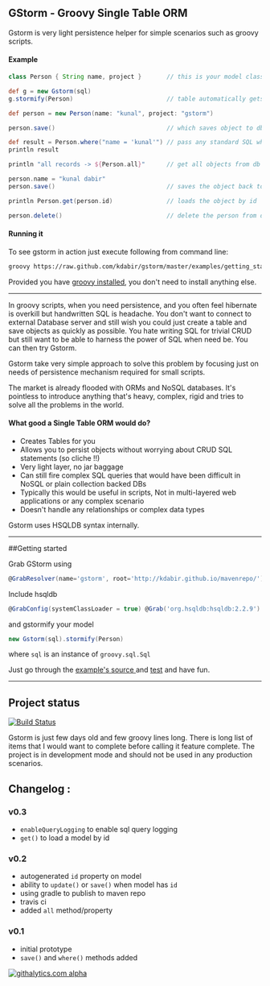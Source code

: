 GStorm - Groovy Single Table ORM
---
Gstorm is very light persistence helper for simple scenarios such as groovy scripts.

#### Example
```groovy
class Person { String name, project }       // this is your model class

def g = new Gstorm(sql)
g.stormify(Person)                          // table automatically gets created for this class

def person = new Person(name: "kunal", project: "gstorm")

person.save()                               // which saves object to db

def result = Person.where("name = 'kunal'") // pass any standard SQL where clause
println result

println "all records -> ${Person.all}"      // get all objects from db

person.name = "kunal dabir"
person.save()                               // saves the object back to db

println Person.get(person.id)               // loads the object by id

person.delete()                             // delete the person from db

```

#### Running it
To see gstorm in action just execute following from command line:

```bash
groovy https://raw.github.com/kdabir/gstorm/master/examples/getting_started.groovy
``` 

Provided you have [groovy installed](http://groovy.codehaus.org/Installing+Groovy), you don't need to install
anything else.

----

In groovy scripts, when you need persistence, and you often feel hibernate is overkill but handwritten SQL is headache.
You don't want to connect to external Database server and still wish you could just create a table and save objects as
quickly as possible. You hate writing SQL for trivial CRUD but still want to be able to harness the power of SQL when
need be. You can then try Gstorm.

Gstorm take very simple approach to solve this problem by focusing just on needs of persistence mechanism required for
small scripts.

The market is already flooded with ORMs and NoSQL databases. It's pointless to introduce anything that's heavy, complex,
rigid and tries to solve all the problems in the world.

#### What good a Single Table ORM would do? 

- Creates Tables for you
- Allows you to persist objects without worrying about CRUD SQL statements (so cliche !!)
- Very light layer, no jar baggage
- Can still fire complex SQL queries that would have been difficult in NoSQL or plain collection backed DBs
- Typically this would be useful in scripts, Not in multi-layered web applications or any complex scenario
- Doesn't handle any relationships or complex data types

Gstorm uses HSQLDB syntax internally.

---

##Getting started

Grab GStorm using 
```groovy
@GrabResolver(name='gstorm', root='http://kdabir.github.io/mavenrepo/') @Grab('gstorm:gstorm:0.3')
```

Include hsqldb
```groovy
@GrabConfig(systemClassLoader = true) @Grab('org.hsqldb:hsqldb:2.2.9')
```

and gstormify your model

```groovy
new Gstorm(sql).stormify(Person) 
```

where `sql` is an instance of `groovy.sql.Sql`

Just go through the [example's source ](examples/getting_started.groovy) and [test](test/gstorm/GstormTest.groovy) and have fun.

---

## Project status

[![Build Status](https://travis-ci.org/kdabir/gstorm.png)](https://travis-ci.org/kdabir/gstorm)


Gstorm is just few days old and few groovy lines long. There is long list of items that I would want to complete before calling it feature complete. The project is in development mode and should not be used in any production scenarios.

## Changelog :

### v0.3
 - `enableQueryLogging` to enable sql query logging
 - `get()` to load a model by id

### v0.2
 - autogenerated `id` property on model
 - ability to `update()` or `save()` when model has `id`
 - using gradle to publish to maven repo
 - travis ci
 - added `all` method/property

### v0.1
 - initial prototype
 - `save()` and `where()` methods added

[![githalytics.com alpha](https://cruel-carlota.pagodabox.com/906d476f720f7827898ee9e86c868605 "githalytics.com")](http://githalytics.com/kdabir/gstorm)